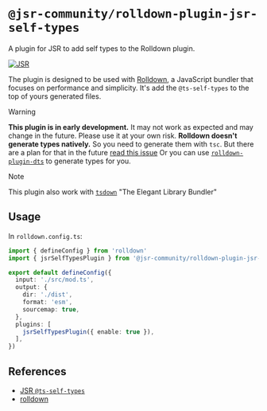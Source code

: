 # `@jsr-community/rolldown-plugin-jsr-self-types`

A plugin for JSR to add self types to the Rolldown plugin.

[![JSR](https://jsr.io/badges/@jsr-community/rolldown-plugin-jsr-self-types)](https://jsr.io/@jsr-community/rolldown-plugin-jsr-self-types)

The plugin is designed to be used with [Rolldown](https://rolldown.rs), a JavaScript bundler that focuses on performance and simplicity. It's add the `@ts-self-types` to the top of yours generated files.

> [!WARNING]
> **This plugin is in early development.** It may not work as expected and may change in the future. Please use it at your own risk.
> **Rolldown doesn't generate types natively.** So you need to generate them with `tsc`. But there are a plan for that in the future [read this issue](https://github.com/rolldown/rolldown/issues/4393)
> Or you can use [`rolldown-plugin-dts`](https://github.com/sxzz/rolldown-plugin-dts) to generate types for you.

> [!NOTE]
> This plugin also work with [`tsdown`](https://tsdown.dev) "The Elegant Library Bundler"

## Usage

In `rolldown.config.ts`:

```ts
import { defineConfig } from 'rolldown'
import { jsrSelfTypesPlugin } from '@jsr-community/rolldown-plugin-jsr-self-types'

export default defineConfig({
  input: './src/mod.ts',
  output: {
    dir: './dist',
    format: 'esm',
    sourcemap: true,
  },
  plugins: [
    jsrSelfTypesPlugin({ enable: true }),
  ],
})
```

## References

- [JSR `@ts-self-types`](https://jsr.io/docs/about-slow-types#javascript-entrypoints)
- [rolldown](https://rolldown.rs)
